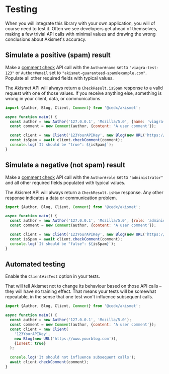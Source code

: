 # Testing
When you will integrate this library with your own application, you will of course need to test it. Often we see developers get ahead of themselves, making a few trivial API calls with minimal values and drawing the wrong conclusions about Akismet's accuracy.

## Simulate a positive (spam) result
Make a [comment check](../features/comment_check.md) API call with the `Author#name` set to `"viagra-test-123"` or `Author#email` set to `"akismet-guaranteed-spam@example.com"`. Populate all other required fields with typical values.

The Akismet API will always return a `CheckResult.isSpam` response to a valid request with one of those values. If you receive anything else, something is wrong in your client, data, or communications.

```js
import {Author, Blog, Client, Comment} from '@cedx/akismet';

async function main() {
  const author = new Author('127.0.0.1', 'Mozilla/5.0', {name: 'viagra-test-123'});
  const comment = new Comment(author, {content: 'A user comment'});

  const client = new Client('123YourAPIKey', new Blog(new URL('https://www.yourblog.com')));
  const isSpam = await client.checkComment(comment);
  console.log(`It should be "true": ${isSpam}`);
}
```

## Simulate a negative (not spam) result
Make a [comment check](../features/comment_check.md) API call with the `Author#role` set to `"administrator"` and all other required fields populated with typical values.

The Akismet API will always return a `CheckResult.isHam` response. Any other response indicates a data or communication problem.

```js
import {Author, Blog, Client, Comment} from '@cedx/akismet';

async function main() {
  const author = new Author('127.0.0.1', 'Mozilla/5.0', {role: 'administrator'});
  const comment = new Comment(author, {content: 'A user comment'});

  const client = new Client('123YourAPIKey', new Blog(new URL('https://www.yourblog.com')));
  const isSpam = await client.checkComment(comment);
  console.log(`It should be "false": ${isSpam}`);
}
```

## Automated testing
Enable the `Client#isTest` option in your tests.

That will tell Akismet not to change its behaviour based on those API calls – they will have no training effect. That means your tests will be somewhat repeatable, in the sense that one test won't influence subsequent calls.

```js
import {Author, Blog, Client, Comment} from '@cedx/akismet';

async function main() {
  const author = new Author('127.0.0.1', 'Mozilla/5.0');
  const comment = new Comment(author, {content: 'A user comment'});
  const client = new Client(
    '123YourAPIKey',
    new Blog(new URL('https://www.yourblog.com')),
    {isTest: true}
  );
  
  console.log('It should not influence subsequent calls');
  await client.checkComment(comment);
}
```
